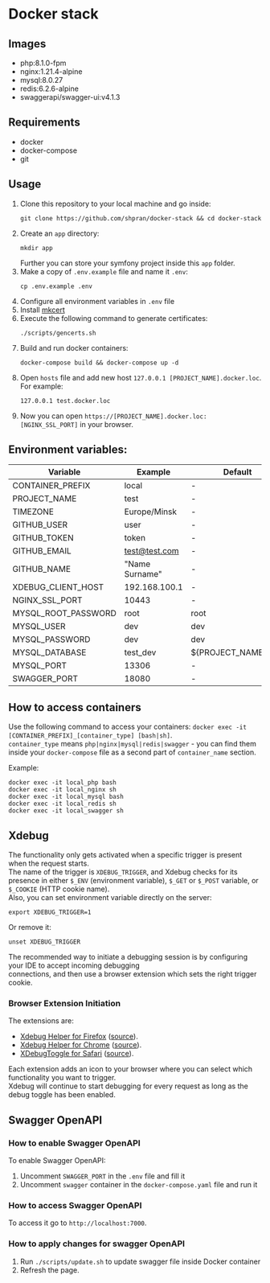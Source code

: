 # Docker stack

## Images
* php:8.1.0-fpm
* nginx:1.21.4-alpine
* mysql:8.0.27
* redis:6.2.6-alpine
* swaggerapi/swagger-ui:v4.1.3

## Requirements
* docker
* docker-compose
* git

## Usage
1. Clone this repository to your local machine and go inside:
   ```shell
   git clone https://github.com/shpran/docker-stack && cd docker-stack
   ```
2. Create an `app` directory:
   ```shell
   mkdir app
   ```
   Further you can store your symfony project inside this `app` folder.
3. Make a copy of `.env.example` file and name it `.env`:
   ```shell
   cp .env.example .env
   ```
4. Configure all environment variables in `.env` file
5. Install [mkcert](https://github.com/FiloSottile/mkcert#installation)
6. Execute the following command to generate certificates:
   ```shell
   ./scripts/gencerts.sh
   ```
7. Build and run docker containers:
   ```shell
   docker-compose build && docker-compose up -d
   ```
8. Open `hosts` file and add new host `127.0.0.1 [PROJECT_NAME].docker.loc`. For example:
   ```
   127.0.0.1 test.docker.loc
   ```
9. Now you can open `https://[PROJECT_NAME].docker.loc:[NGINX_SSL_PORT]` in your browser.

## Environment variables:
| Variable            | Example        | Default             |
|---------------------|----------------|---------------------|
| CONTAINER_PREFIX    | local          | -                   |
| PROJECT_NAME        | test           | -                   |
| TIMEZONE            | Europe/Minsk   | -                   |
| GITHUB_USER         | user           | -                   |
| GITHUB_TOKEN        | token          | -                   |
| GITHUB_EMAIL        | test@test.com  | -                   |
| GITHUB_NAME         | "Name Surname" | -                   |
| XDEBUG_CLIENT_HOST  | 192.168.100.1  | -                   |
| NGINX_SSL_PORT      | 10443          | -                   |
| MYSQL_ROOT_PASSWORD | root           | root                |
| MYSQL_USER          | dev            | dev                 |
| MYSQL_PASSWORD      | dev            | dev                 |
| MYSQL_DATABASE      | test_dev       | ${PROJECT_NAME}_dev |
| MYSQL_PORT          | 13306          | -                   |
| SWAGGER_PORT        | 18080          | -                   |

## How to access containers
Use the following command to access your containers: `docker exec -it [CONTAINER_PREFIX]_[container_type] [bash|sh]`.  
`container_type` means `php|nginx|mysql|redis|swagger` - you can find them inside your `docker-compose` file as a second part of `container_name` section.

Example:
```shell
docker exec -it local_php bash
docker exec -it local_nginx sh
docker exec -it local_mysql bash
docker exec -it local_redis sh
docker exec -it local_swagger sh
```  

## Xdebug
The functionality only gets activated when a specific trigger is present when the request starts.  
The name of the trigger is `XDEBUG_TRIGGER`, and Xdebug checks for its presence in either `$_ENV` (environment variable),
`$_GET` or `$_POST` variable, or `$_COOKIE` (HTTP cookie name).  
Also, you can set environment variable directly on the server:
```shell
export XDEBUG_TRIGGER=1
```
Or remove it:
```shell
unset XDEBUG_TRIGGER
```

The recommended way to initiate a debugging session is by configuring your IDE to accept incoming debugging  
connections, and then use a browser extension which sets the right trigger cookie.

### Browser Extension Initiation
The extensions are:
* [Xdebug Helper for Firefox](https://addons.mozilla.org/en-GB/firefox/addon/xdebug-helper-for-firefox/) ([source](https://github.com/BrianGilbert/xdebug-helper-for-firefox)).
* [Xdebug Helper for Chrome](https://chrome.google.com/extensions/detail/eadndfjplgieldjbigjakmdgkmoaaaoc) ([source](https://github.com/mac-cain13/xdebug-helper-for-chrome)).
* [XDebugToggle for Safari](https://apps.apple.com/app/safari-xdebug-toggle/id1437227804?mt=12) ([source](https://github.com/kampfq/SafariXDebugToggle)).

Each extension adds an icon to your browser where you can select which functionality you want to trigger.  
Xdebug will continue to start debugging for every request as long as the debug toggle has been enabled.

## Swagger OpenAPI
### How to enable Swagger OpenAPI
To enable Swagger OpenAPI:
1. Uncomment `SWAGGER_PORT` in the `.env` file and fill it
2. Uncomment `swagger` container in the `docker-compose.yaml` file and run it

### How to access Swagger OpenAPI
To access it go to `http://localhost:7000`.

### How to apply changes for swagger OpenAPI
1. Run `./scripts/update.sh` to update swagger file inside Docker container
2. Refresh the page.
